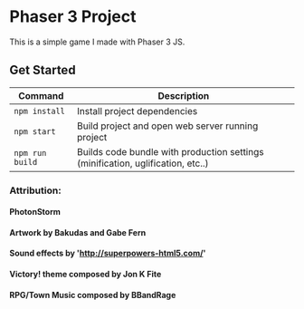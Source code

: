 # Phaser 3 Project

This is a simple game I made with Phaser 3 JS. 

## Get Started

| Command | Description |
|---------|-------------|
| `npm install` | Install project dependencies |
| `npm start` | Build project and open web server running project |
| `npm run build` | Builds code bundle with production settings (minification, uglification, etc..) |

### Attribution:

#### PhotonStorm
#### Artwork by Bakudas and Gabe Fern
#### Sound effects by 'http://superpowers-html5.com/'
#### Victory! theme composed by Jon K Fite
#### RPG/Town Music composed by BBandRage
